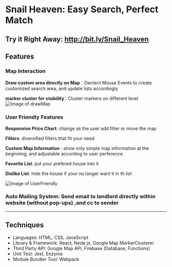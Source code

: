 # Snail Heaven: Easy Search,  Perfect Match
## Try it Right Away: http://bit.ly/Snail_Heaven
## Features
### Map Interaction
**Draw custom area directly on Map**：Dectect Mouse Events to create customized search area, and update lists accordingly

**marker cluster for visibility** : Cluster markers on different level
![Image of drawMap](https://github.com/pkyPeter/Snail_Heaven/blob/develop/snapshot/drawMap.gif)
### User Friendly Features
**Responsive Price Chart**: change as the user add filter or move the map

**Filters**: diversified filters that fit your need

**Custom Map Information** : show only simple map information at the beginning, and adjustable according to user perference

**Favorite List**: put your prefered house into it

**Dislike List**: hide the house if your no longer want it in th list 

  ![Image of UserFriendly](https://github.com/pkyPeter/Snail_Heaven/blob/develop/snapshot/user-friendly.gif)
  
### **Auto Mailing System**: Send email to landlord directly within website (without pop-ups) ,and cc to sender

  -------
## Techniques
- Languages: HTML, CSS, JavaScript
- Library & Framework: React, Node.js, Google Map MarkerClusterer
- Third Party API: Google Map API, Firebase (Database, Functions)
- Unit Test: Jest, Enzyme 
- Module Bundler Tool:  Webpack


